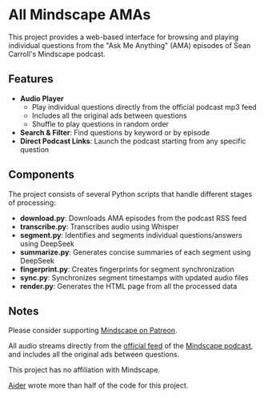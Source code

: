 
# All Mindscape AMAs

This project provides a web-based interface for browsing and playing 
individual questions from the
"Ask Me Anything" (AMA) episodes of Sean Carroll's Mindscape podcast. 

## Features

- **Audio Player**
  - Play individual questions directly from the official podcast mp3 feed
  - Includes all the original ads between questions
  - Shuffle to play questions in random order
- **Search & Filter**: Find questions by keyword or by episode
- **Direct Podcast Links**: Launch the podcast starting from any specific question

## Components

The project consists of several Python scripts that handle different stages of processing:

- **download.py**: Downloads AMA episodes from the podcast RSS feed
- **transcribe.py**: Transcribes audio using Whisper
- **segment.py**: Identifies and segments individual questions/answers using DeepSeek
- **summarize.py**: Generates concise summaries of each segment using DeepSeek
- **fingerprint.py**: Creates fingerprints for segment synchronization
- **sync.py**: Synchronizes segment timestamps with updated audio files
- **render.py**: Generates the HTML page from all the processed data

## Notes

Please consider supporting
<a href="https://www.patreon.com/seanmcarroll" target="_blank" rel="noopener noreferrer">
    Mindscape on Patreon</a>.

All audio streams directly from the
<a href="https://art19.com/shows/sean-carrolls-mindscape" target="_blank" rel="noopener noreferrer">
    official feed</a> of the
<a href="https://www.preposterousuniverse.com/podcast/" target="_blank" rel="noopener noreferrer">
    Mindscape podcast</a>,
and includes all the original ads between questions.

This project has no affiliation with Mindscape.

[Aider](https://aider.chat/) wrote more than half of the code for this project.
